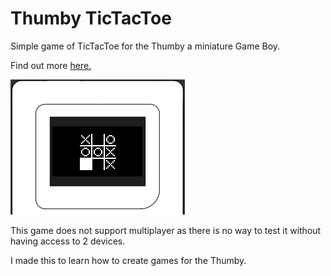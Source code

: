 # Thumby TicTacToe

Simple game of TicTacToe for the Thumby a miniature Game Boy.

Find out more [here.](https://thumby.us)

![Screenshot of game](/assets/image1.png)

This game does not support multiplayer as there is no way to test it without having access to 2 devices.

I made this to learn how to create games for the Thumby.
